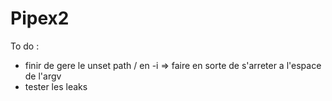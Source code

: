 # Pipex2
To do :
- finir de gere le unset path / en -i => faire en sorte de s'arreter a l'espace de l'argv
- tester les leaks
